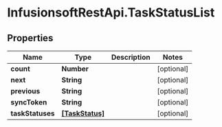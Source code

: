 # InfusionsoftRestApi.TaskStatusList

## Properties
Name | Type | Description | Notes
------------ | ------------- | ------------- | -------------
**count** | **Number** |  | [optional] 
**next** | **String** |  | [optional] 
**previous** | **String** |  | [optional] 
**syncToken** | **String** |  | [optional] 
**taskStatuses** | [**[TaskStatus]**](TaskStatus.md) |  | [optional] 


